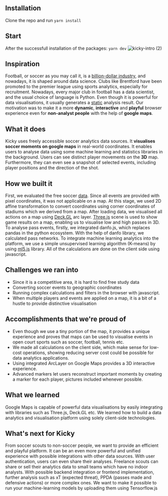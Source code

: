 ## Installation

Clone the repo and run `yarn install`

## Start

After the successfull installation of the packages: `yarn dev`
![kicky-intro (2)](https://user-images.githubusercontent.com/812622/201692295-a5d967a6-3a6e-4805-a595-50adf383e7dc.gif)



## Inspiration

Football, or soccer as you may call it, is a [billion-dollar industry](https://www.imarcgroup.com/football-market#:~:text=Market%20Overview:,4.10%25%20during%202022-2027.), and nowadays, it is shaped around data science. Clubs like Brentford have been promoted to the premier league using sports analytics, especially for recruitment. Nowadays, every major club in football has a data scientist, and the usual choice of language is Python. Even though it is powerful for data visualisations, it usually generates a [static](https://twitter.com/ChelseaDatabase/status/1579943956808609794) analysis result. Our motivation was to make it a more **dynamic**, **interactive** and **playful** browser experience even for **non-analyst people** with the help of **google maps**.

## What it does

Kicky uses freely accessible soccer analytics data sources. It **visualises soccer moments on google maps** in real-world coordinates. It enables users to analyse data using some machine learning and statistics libraries in the background. Users can see distinct player movements on the **3D** map. Furthermore, they can even see a snapshot of selected events, including player positions and the direction of the shot.

## How we built it

First, we evaluated the free soccer [data](https://github.com/statsbomb/open-data). Since all events are provided with pixel coordinates, it was not applicable on a map. At this stage, we used 2D affine transformation to convert coordinates using corner coordinates of stadiums which we derived from a map.
After loading data, we visualised all actions on a map using [Deck.GL](https://deck.gl/) arc layer. [Three.js](https://threejs.org/) scene is used to show game results on a map, enabling us to visualise low and high passes in 3D. To analyse pass events, firstly, we integrated danfo.js, which replaces pandas in the python ecosystem. With the help of danfo library, we calculated pass networks. To integrate machine learning analytics into the platform, we use a simple unsupervised learning algorithm (K-means) by using [ml5.js](https://github.com/ml5js/ml5-library) library. All of the calculations are done on the client side using javascript.

## Challenges we ran into

- Since it is a competitive area, it is hard to find free study data
- Converting soccer events to geographic coordinates
- Running complex calculations and filters in the browser with javascript.
- When multiple players and events are applied on a map, it is a bit of a hustle to provide distinctive visualisation

## Accomplishments that we're proud of

- Even though we use a tiny portion of the map, it provides a unique experience and proves that maps can be used to visualise events in open court sports such as soccer, football, tennis etc.
- We made all calculations on the client side, which make sense for low-cost operations, showing reducing server cost could be possible for data analytics applications.
- Using integrated ArcLayer on Google Maps provides a 3D interactive experience.
- Advanced markers let users reconstruct important moments by creating a marker for each player, pictures included whenever possible.

## What we learned

Google Maps is capable of powerful data visualisations by easily integrating with libraries such as Three.js, Deck.GL etc. We learned how to build a data analytics and visualisation platform using solely client-side technologies.

## What's next for Kicky

From soccer scouts to non-soccer people, we want to provide an efficient and playful platform. It can be an even more powerful and unified experience with possible integrations with other data sources. With user authentication, users can even share their analyses. Freelance scouts can share or sell their analytics data to small teams which have no indoor analysts. With possible backend integration or frontend implementation, further analysis such as xT (expected threat), PPDA (passes made and defensive actions) or more complex ones. We want to make it possible to run your machine-learning models by uploading them using Tensorflow.js
